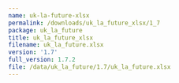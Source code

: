```yaml
---
name: uk-la-future-xlsx
permalink: /downloads/uk_la_future_xlsx/1_7
package: uk_la_future
title: uk_la_future_xlsx
filename: uk_la_future.xlsx
version: '1.7'
full_version: 1.7.2
file: /data/uk_la_future/1.7/uk_la_future.xlsx
---
```

